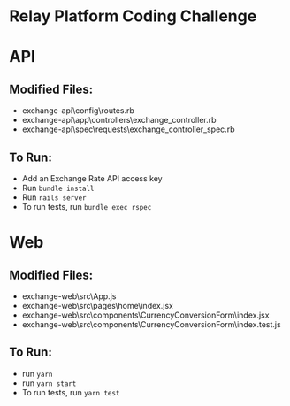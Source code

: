 # Relay Platform Coding Challenge

# API

## Modified Files:
* exchange-api\config\routes.rb
* exchange-api\app\controllers\exchange_controller.rb
* exchange-api\spec\requests\exchange_controller_spec.rb

## To Run:

* Add an Exchange Rate API access key
* Run `bundle install`
* Run `rails server`
* To run tests, run `bundle exec rspec`


# Web

## Modified Files:
* exchange-web\src\App.js
* exchange-web\src\pages\home\index.jsx
* exchange-web\src\components\CurrencyConversionForm\index.jsx
* exchange-web\src\components\CurrencyConversionForm\index.test.js

## To Run:
* run `yarn`
* run `yarn start`
* To run tests, run `yarn test`